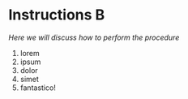 # Instructions B

*Here we will discuss how to perform the procedure*

1. lorem
2. ipsum
3. dolor
4. simet
5. fantastico!